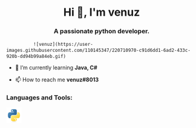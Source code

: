 <h1 align="center">Hi 👋, I'm venuz</h1>
<h3 align="center">A passionate python developer.</h3>



              ![venuz](https://user-images.githubusercontent.com/110145347/220710970-c91d6dd1-6ad2-433c-920b-dd94b99a84eb.gif)



- 🌱 I’m currently learning **Java, C#**

- 📫 How to reach me **venuz#8013**


<p align="center">
</p>

<h3 align="left">Languages and Tools:</h3>
<p align="left"> <a href="https://www.python.org" target="_blank" rel="noreferrer"> <img src="https://raw.githubusercontent.com/devicons/devicon/master/icons/python/python-original.svg" alt="python" width="40" height="40"/> </a> </p>
